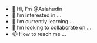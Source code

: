 - 👋 Hi, I’m @Aslahudin
- 👀 I’m interested in ...
- 🌱 I’m currently learning ...
- 💞️ I’m looking to collaborate on ...
- 📫 How to reach me ...

<!---
Aslahudin/Aslahudin is a ✨ special ✨ repository because its `README.md` (this file) appears on your GitHub profile.
You can click the Preview link to take a look at your changes.
--->
